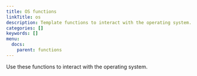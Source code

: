 ```yaml
---
title: OS functions
linkTitle: os
description: Template functions to interact with the operating system.
categories: []
keywords: []
menu:
  docs:
    parent: functions
---
```


Use these functions to interact with the operating system.

